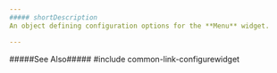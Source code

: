 ```yaml
---
##### shortDescription
An object defining configuration options for the **Menu** widget.

---
```

#####See Also#####
#include common-link-configurewidget
